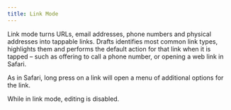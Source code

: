 ```yaml
---
title: Link Mode
---
```


Link mode turns URLs, email addresses, phone numbers and physical addresses into tappable links. Drafts identifies most common link types, highlights them and performs the default action for that link when it is tapped – such as offering to call a phone number, or opening a web link in Safari.

As in Safari, long press on a link will open a menu of additional options for the link.

While in link mode, editing is disabled.

